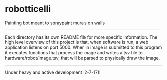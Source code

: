 # robotticelli

Painting bot meant to spraypaint murals on walls

-----

Each directory has its own README file for more specific information.
The high level overview of this project is that, when software is run,
a web application listens on port 5000. When in image is submitted to
this program it executes functions that process the image and writes
a tsv file to hardware/robot/image.tsv, that will be parsed to physically
draw the image.

-----

Under heavy and active development (2-7-17)!
